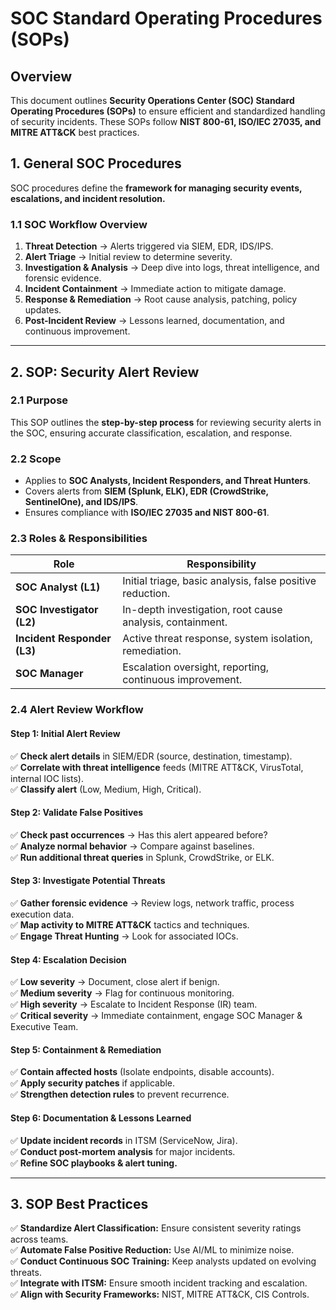 # SOC Standard Operating Procedures (SOPs)

## **Overview**
This document outlines **Security Operations Center (SOC) Standard Operating Procedures (SOPs)** to ensure efficient and standardized handling of security incidents. These SOPs follow **NIST 800-61, ISO/IEC 27035, and MITRE ATT&CK** best practices.

## **1. General SOC Procedures**
SOC procedures define the **framework for managing security events, escalations, and incident resolution.**

### **1.1 SOC Workflow Overview**
1. **Threat Detection** → Alerts triggered via SIEM, EDR, IDS/IPS.
2. **Alert Triage** → Initial review to determine severity.
3. **Investigation & Analysis** → Deep dive into logs, threat intelligence, and forensic evidence.
4. **Incident Containment** → Immediate action to mitigate damage.
5. **Response & Remediation** → Root cause analysis, patching, policy updates.
6. **Post-Incident Review** → Lessons learned, documentation, and continuous improvement.

---

## **2. SOP: Security Alert Review**

### **2.1 Purpose**
This SOP outlines the **step-by-step process** for reviewing security alerts in the SOC, ensuring accurate classification, escalation, and response.

### **2.2 Scope**
- Applies to **SOC Analysts, Incident Responders, and Threat Hunters**.
- Covers alerts from **SIEM (Splunk, ELK), EDR (CrowdStrike, SentinelOne), and IDS/IPS**.
- Ensures compliance with **ISO/IEC 27035 and NIST 800-61**.

### **2.3 Roles & Responsibilities**
| **Role** | **Responsibility** |
|---------|------------------|
| **SOC Analyst (L1)** | Initial triage, basic analysis, false positive reduction. |
| **SOC Investigator (L2)** | In-depth investigation, root cause analysis, containment. |
| **Incident Responder (L3)** | Active threat response, system isolation, remediation. |
| **SOC Manager** | Escalation oversight, reporting, continuous improvement. |

### **2.4 Alert Review Workflow**

#### **Step 1: Initial Alert Review**
✅ **Check alert details** in SIEM/EDR (source, destination, timestamp).  
✅ **Correlate with threat intelligence** feeds (MITRE ATT&CK, VirusTotal, internal IOC lists).  
✅ **Classify alert** (Low, Medium, High, Critical).  

#### **Step 2: Validate False Positives**
✅ **Check past occurrences** → Has this alert appeared before?  
✅ **Analyze normal behavior** → Compare against baselines.  
✅ **Run additional threat queries** in Splunk, CrowdStrike, or ELK.

#### **Step 3: Investigate Potential Threats**
✅ **Gather forensic evidence** → Review logs, network traffic, process execution data.  
✅ **Map activity to MITRE ATT&CK** tactics and techniques.  
✅ **Engage Threat Hunting** → Look for associated IOCs.

#### **Step 4: Escalation Decision**
✅ **Low severity** → Document, close alert if benign.  
✅ **Medium severity** → Flag for continuous monitoring.  
✅ **High severity** → Escalate to Incident Response (IR) team.  
✅ **Critical severity** → Immediate containment, engage SOC Manager & Executive Team.

#### **Step 5: Containment & Remediation**
✅ **Contain affected hosts** (Isolate endpoints, disable accounts).  
✅ **Apply security patches** if applicable.  
✅ **Strengthen detection rules** to prevent recurrence.

#### **Step 6: Documentation & Lessons Learned**
✅ **Update incident records** in ITSM (ServiceNow, Jira).  
✅ **Conduct post-mortem analysis** for major incidents.  
✅ **Refine SOC playbooks & alert tuning.**

---

## **3. SOP Best Practices**
✅ **Standardize Alert Classification:** Ensure consistent severity ratings across teams.  
✅ **Automate False Positive Reduction:** Use AI/ML to minimize noise.  
✅ **Conduct Continuous SOC Training:** Keep analysts updated on evolving threats.  
✅ **Integrate with ITSM:** Ensure smooth incident tracking and escalation.  
✅ **Align with Security Frameworks:** NIST, MITRE ATT&CK, CIS Controls.